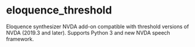 # eloquence_threshold
Eloquence synthesizer NVDA add-on compatible with threshold versions of NVDA (2019.3 and later). Supports Python 3 and new NVDA speech framework.
